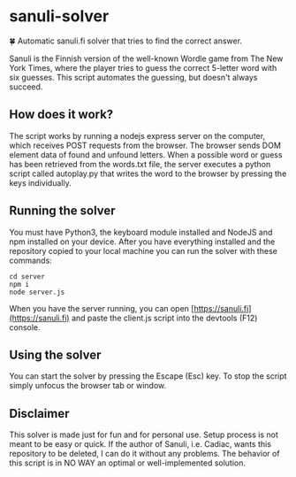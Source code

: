 # sanuli-solver
🍀 Automatic sanuli.fi solver that tries to find the correct answer.

Sanuli is the Finnish version of the well-known Wordle game from The New York Times, where the player tries to guess the correct 5-letter word with six guesses. This script automates the guessing, but doesn't always succeed.

## How does it work?
The script works by running a nodejs express server on the computer, which receives POST requests from the browser. The browser sends DOM element data of found and unfound letters.
When a possible word or guess has been retrieved from the words.txt file, the server executes a python script called autoplay.py that writes the word to the browser by pressing the keys individually.

## Running the solver
You must have Python3, the keyboard module installed and NodeJS and npm installed on your device.
After you have everything installed and the repository copied to your local machine you can run the solver with these commands:
```
cd server
npm i
node server.js
```

When you have the server running, you can open [https://sanuli.fi](https://sanuli.fi) and paste the client.js script into the devtools (F12) console.

## Using the solver
You can start the solver by pressing the Escape (Esc) key. To stop the script simply unfocus the browser tab or window.

## Disclaimer
This solver is made just for fun and for personal use. Setup process is not meant to be easy or quick. 
If the author of Sanuli, i.e. Cadiac, wants this repository to be deleted, I can do it without any problems.
The behavior of this script is in NO WAY an optimal or well-implemented solution.
